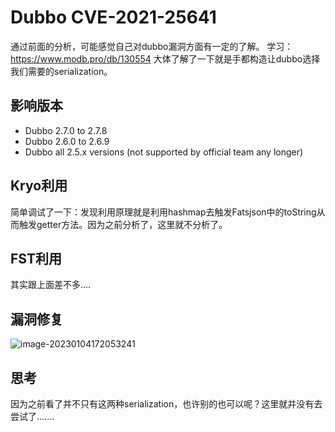 # Dubbo CVE-2021-25641

通过前面的分析，可能感觉自己对dubbo漏洞方面有一定的了解。
学习：https://www.modb.pro/db/130554
大体了解了一下就是手都构造让dubbo选择我们需要的serialization。

## 影响版本

- Dubbo 2.7.0 to 2.7.8
- Dubbo 2.6.0 to 2.6.9
- Dubbo all 2.5.x versions (not supported by official team any longer)

## Kryo利用

简单调试了一下：发现利用原理就是利用hashmap去触发Fatsjson中的toString从而触发getter方法。因为之前分析了，这里就不分析了。

## FST利用

其实跟上面差不多....

## 漏洞修复

![image-20230104172053241](https://cdn.jsdelivr.net/gh/zx-creat/myblog@master/img/202301041720366.png)

## 思考

因为之前看了并不只有这两种serialization，也许别的也可以呢？这里就并没有去尝试了.......